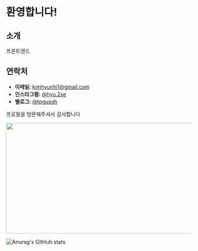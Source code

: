 # 환영합니다! 

## 소개

프론트엔드

## 연락처

- **이메일:** [kimhyunhi1@gmail.com](mailto:justn.hyeok@gmail.com)
- **인스타그램:** [@hyu.2se](https://www.instagram.com/hyu.2se)
- **벨로그:** [@tpgusgh](https://velog.io/@tpgusgh/posts)

프로필을 방문해주셔서 감사합니다




<a href="https://github.com/devxb/gitanimals">
<img
  src="https://render.gitanimals.org/farms/tpgusgh"
  width="800"
  height="300"
/>
</a>

![Anurag's GitHub stats](https://github-readme-stats.vercel.app/api?username=tpgusgh&show_icons=true&theme=synthwave)
